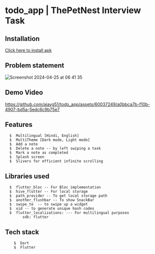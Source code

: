 # todo_app | ThePetNest Interview Task

## Installation
<a href="https://github.com/ajayg51/todo_app/raw/main/app_contents/app-release.apk" target="_blank">Click here to install apk</a>

## Problem statement
![Screenshot 2024-04-25 at 06 41 35](https://github.com/ajayg51/todo_app/assets/60037249/a683f152-71f8-4d0f-a518-0f3d60ba83ee)

## Demo Video
https://github.com/ajayg51/todo_app/assets/60037249/a0bbca7b-f10b-4907-bd5a-5edc6c9b75e7




##  Features
```
  $  Multilingual [Hindi, English]
  $  MultiTheme [Dark mode, Light mode]
  $  Add a note
  $  Delete a note -- by left swiping a task
  $  Mark a note as completed
  $  Splash screen
  $  Slivers for efficient infinite scrolling

```

##  Libraries used
```
  $  flutter_bloc -- For Bloc implementation
  $  hive_flutter -- For local storage
  $  path_provider -- To get local storage path
  $  another_flushbar -- To show SnackBar
  $  swipe_to  -- to swipe up a widget
  $  xid -- to generate unique hash codes
  $  flutter_localizations: --- For multilingual purposes
        sdk: flutter 

```

##  Tech stack
```
    $  Dart
    $  Flutter
  
```
